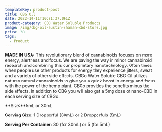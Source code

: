 ```yaml
---
templateKey: product-post
title: CBG Oil
date: 2022-10-11T10:21:37.061Z
product-category: CBD Water Soluble Products
image: /img/cbg-oil-austin-shaman-cbd-store.jpg
price: 30
tags:
  - Product
---
```



**MADE IN USA:** This revolutionary blend of cannabinoids focuses on more energy, alertness and focus. We are paving the way in minor cannabinoid research and combining this our proprietary nanotechnology. Often times when people use other products for energy they experience jitters, sweat and a variety of other side effects. CBGo Water Soluble CBG Oil utilizes natures natural cannabinoids to give you a quick boost in energy and focus with the power of the hemp plant. CBGo provides the benefits minus the side effects. In addition to CBG you will also get a 5mg dose of nano-CBD in each serving size of CBGo.



**Size:**5mL or 30mL

**Serving Size:** 1 Dropperful (30mL) or 2 Dropperfuls (5mL)

**Serving Per Container:** 30 (for 30mL) or 5 (for 5mL)